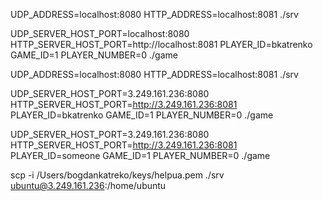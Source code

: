 UDP_ADDRESS=localhost:8080 HTTP_ADDRESS=localhost:8081 ./srv

UDP_SERVER_HOST_PORT=localhost:8080 HTTP_SERVER_HOST_PORT=http://localhost:8081 PLAYER_ID=bkatrenko GAME_ID=1 PLAYER_NUMBER=0 ./game


UDP_ADDRESS=localhost:8080 HTTP_ADDRESS=localhost:8081 ./srv

UDP_SERVER_HOST_PORT=3.249.161.236:8080 HTTP_SERVER_HOST_PORT=http://3.249.161.236:8081 PLAYER_ID=bkatrenko GAME_ID=1 PLAYER_NUMBER=0 ./game

UDP_SERVER_HOST_PORT=3.249.161.236:8080 HTTP_SERVER_HOST_PORT=http://3.249.161.236:8081 PLAYER_ID=someone GAME_ID=1 PLAYER_NUMBER=0 ./game


scp -i /Users/bogdankatreko/keys/helpua.pem ./srv ubuntu@3.249.161.236:/home/ubuntu